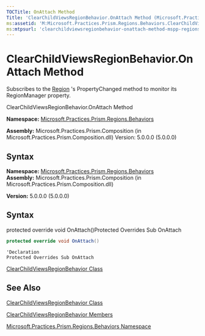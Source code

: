 ```yaml
---
TOCTitle: OnAttach Method
Title: 'ClearChildViewsRegionBehavior.OnAttach Method (Microsoft.Practices.Prism.Regions.Behaviors)'
ms:assetid: 'M:Microsoft.Practices.Prism.Regions.Behaviors.ClearChildViewsRegionBehavior.OnAttach'
ms:mtpsurl: 'clearchildviewsregionbehavior-onattach-method-mspp-regions-behaviors.md'
---
```


# ClearChildViewsRegionBehavior.OnAttach Method
Subscribes to the [Region](region-class-mspp-regions.md) 's PropertyChanged method to monitor its RegionManager property.

ClearChildViewsRegionBehavior.OnAttach Method

**Namespace:** [Microsoft.Practices.Prism.Regions.Behaviors](mspp-regions-behaviors-namespace.md)
**Assembly:** Microsoft.Practices.Prism.Composition (in Microsoft.Practices.Prism.Composition.dll) Version: 5.0.0.0 (5.0.0.0)

## Syntax

**Namespace:** [Microsoft.Practices.Prism.Regions.Behaviors](https://msdn.microsoft.com/library/microsoft.practices.prism.regions.behaviors)
**Assembly:** Microsoft.Practices.Prism.Composition (in Microsoft.Practices.Prism.Composition.dll)

**Version:** 5.0.0.0 (5.0.0.0)

## Syntax
protected override void OnAttach()Protected Overrides Sub OnAttach
```C#
protected override void OnAttach()
```
```VB
'Declaration
Protected Overrides Sub OnAttach
```

[ClearChildViewsRegionBehavior Class](https://msdn.microsoft.com/library/microsoft.practices.prism.regions.behaviors.clearchildviewsregionbehavior)
## See Also

[ClearChildViewsRegionBehavior Class](clearchildviewsregionbehavior-class-mspp-regions-behaviors.md)

[ClearChildViewsRegionBehavior Members](clearchildviewsregionbehavior-members-mspp-regions-behaviors.md)

[Microsoft.Practices.Prism.Regions.Behaviors Namespace](mspp-regions-behaviors-namespace.md)
